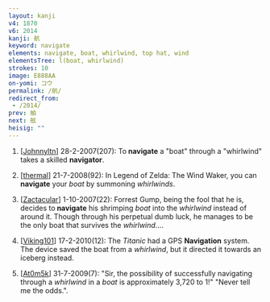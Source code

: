 ```yaml
---
layout: kanji
v4: 1870
v6: 2014
kanji: 航
keyword: navigate
elements: navigate, boat, whirlwind, top hat, wind
elementsTree: l(boat, whirlwind)
strokes: 10
image: E888AA
on-yomi: コウ
permalink: /航/
redirect_from:
 - /2014/
prev: 舶
next: 舷
heisig: ""
---
```


1) [<a href="http://kanji.koohii.com/profile/Johnnyltn">Johnnyltn</a>] 28-2-2007(207): To<strong> navigate</strong> a &quot;boat&quot; through a &quot;whirlwind&quot; takes a skilled <strong>navigator</strong>.

2) [<a href="http://kanji.koohii.com/profile/thermal">thermal</a>] 21-7-2008(92): In Legend of Zelda: The Wind Waker, you can<strong> navigate</strong> your <em>boat</em> by summoning <em>whirlwinds</em>.

3) [<a href="http://kanji.koohii.com/profile/Zactacular">Zactacular</a>] 1-10-2007(22): Forrest Gump, being the fool that he is, decides to<strong> navigate</strong> his shrimping <em>boat</em> into the <em>whirlwind</em> instead of around it. Though through his perpetual dumb luck, he manages to be the only boat that survives the <em>whirlwind</em>....

4) [<a href="http://kanji.koohii.com/profile/Viking101">Viking101</a>] 17-2-2010(12): The <em>Titanic</em> had a GPS <strong>Navigation</strong> system. The device saved the boat from a <em>whirlwind</em>, but it directed it towards an iceberg instead.

5) [<a href="http://kanji.koohii.com/profile/At0m5k">At0m5k</a>] 31-7-2009(7): &quot;Sir, the possibility of successfully navigating through a <em>whirlwind</em> in a <em>boat</em> is approximately 3,720 to 1!&quot; &quot;Never tell me the odds.&quot;.

